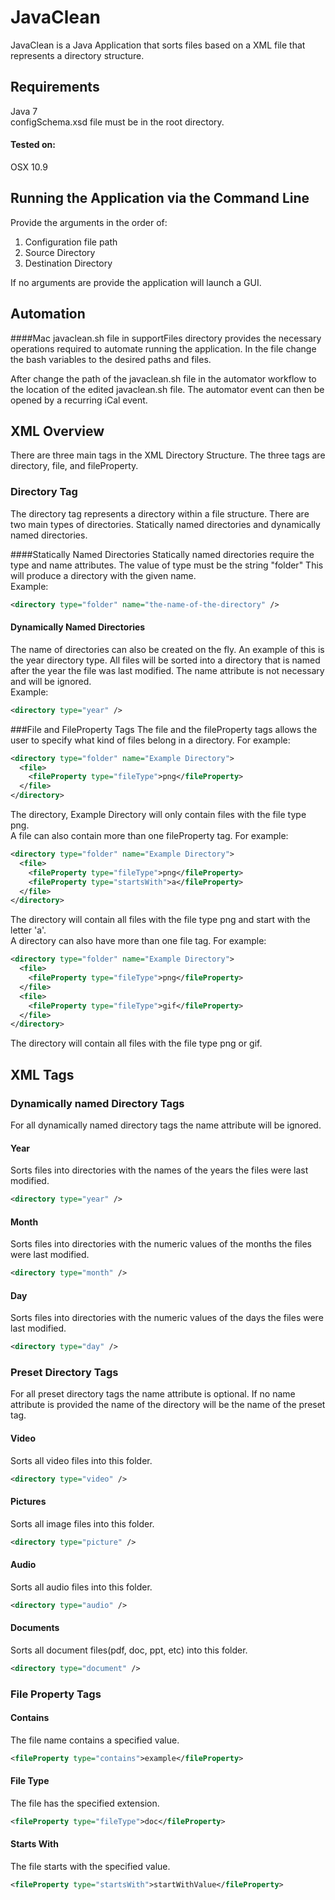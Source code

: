 JavaClean
=========
JavaClean is a Java Application that sorts files based on a XML file that represents a directory structure.

Requirements
--------
Java 7 <br />
configSchema.xsd file must be in the root directory.

#### Tested on:
OSX 10.9

Running the Application via the Command Line
--------
Provide the arguments in the order of: <br />
1. Configuration file path <br />
2. Source Directory <br />
3. Destination Directory <br />

If no arguments are provide the application will launch a GUI.

Automation
--------
####Mac
javaclean.sh file in supportFiles directory provides the necessary operations required to automate running the application. In the file change the bash variables to the desired paths and files.

After change the path of the javaclean.sh file in the automator workflow to the location of the edited javaclean.sh file. The automator event can then be opened by a recurring iCal event.

XML Overview
--------
There are three main tags in the XML Directory Structure. The three tags are directory, file, and fileProperty.

### Directory Tag
The directory tag represents a directory within a file structure.  There are two main types of directories. Statically named directories and dynamically named directories.<br />

####Statically Named Directories
Statically named directories require the type and name attributes. The value of type must be the string "folder" This will produce a directory with the given name.<br />
Example:
```xml
<directory type="folder" name="the-name-of-the-directory" />
```

#### Dynamically Named Directories
The name of directories can also be created on the fly.  An example of this is the year directory type. All files will be sorted into a directory that is named after the year the file was last modified.  The name attribute is not necessary and will be ignored.<br />
Example:
```xml
<directory type="year" />
```

###File and FileProperty Tags
The file and the fileProperty tags allows the user to specify what kind of files belong in a directory. For example:
```xml
<directory type="folder" name="Example Directory">
  <file>
    <fileProperty type="fileType">png</fileProperty>
  </file>
</directory>
```
The directory, Example Directory will only contain files with the file type png.<br />
A file can also contain more than one fileProperty tag. For example:
```xml
<directory type="folder" name="Example Directory">
  <file>
    <fileProperty type="fileType">png</fileProperty>
    <fileProperty type="startsWith">a</fileProperty>
  </file>
</directory>
```
The directory will contain all files with the file type png and start with the letter 'a'.<br />
A directory can also have more than one file tag. For example:
```xml
<directory type="folder" name="Example Directory">
  <file>
    <fileProperty type="fileType">png</fileProperty>
  </file>
  <file>
    <fileProperty type="fileType">gif</fileProperty>
  </file>
</directory>
```
The directory will contain all files with the file type png or gif.<br />

XML Tags
--------
### Dynamically named Directory Tags
For all dynamically named directory tags the name attribute will be ignored.
#### Year
Sorts files into directories with the names of the years the files were last modified.
```xml
<directory type="year" />
```
#### Month
Sorts files into directories with the numeric values of the months the files were last modified.
```xml
<directory type="month" />
```
#### Day
Sorts files into directories with the numeric values of the days the files were last modified.
```xml
<directory type="day" />
```
### Preset Directory Tags
For all preset directory tags the name attribute is optional. If no name attribute is provided the name of the directory will be the name of the preset tag.
#### Video
Sorts all video files into this folder.
```xml
<directory type="video" />
```
#### Pictures
Sorts all image files into this folder.
```xml
<directory type="picture" />
```
#### Audio
Sorts all audio files into this folder.
```xml
<directory type="audio" />
```
#### Documents
Sorts all document files(pdf, doc, ppt, etc) into this folder.
```xml
<directory type="document" />
```
### File Property Tags
#### Contains
The file name contains a specified value.
```xml
<fileProperty type="contains">example</fileProperty>
```
#### File Type
The file has the specified extension.
```xml
<fileProperty type="fileType">doc</fileProperty>
```
#### Starts With
The file starts with the specified value.
```xml
<fileProperty type="startsWith">startWithValue</fileProperty>
```
